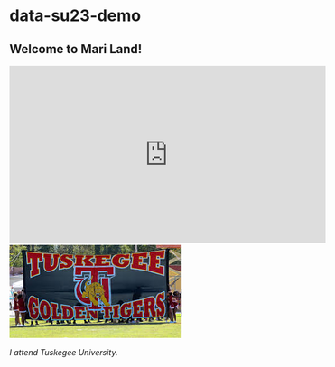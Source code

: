 # data-su23-demo

## Welcome to Mari Land!

<iframe width="560" height="315" src="https://www.youtube.com/embed/nPLV7lGbmT4" title="YouTube video player" frameborder="0" allow="accelerometer; autoplay; clipboard-write; encrypted-media; gyroscope; picture-in-picture; web-share" allowfullscreen></iframe>

<img src="skegee.jpg">


*I attend Tuskegee University.*
